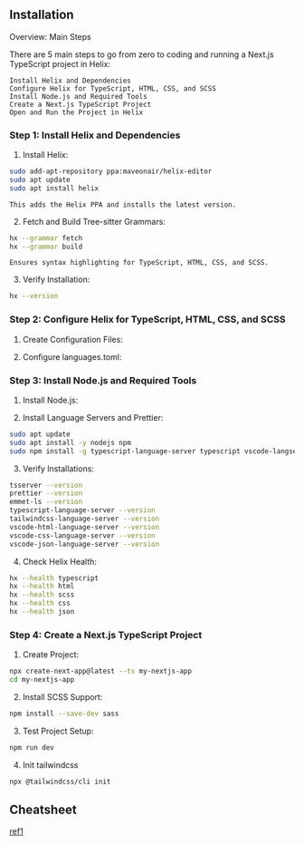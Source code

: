 
## Installation

Overview: Main Steps

There are 5 main steps to go from zero to coding and running a Next.js TypeScript project in Helix:

    Install Helix and Dependencies
    Configure Helix for TypeScript, HTML, CSS, and SCSS
    Install Node.js and Required Tools
    Create a Next.js TypeScript Project
    Open and Run the Project in Helix

### Step 1: Install Helix and Dependencies

1. Install Helix:
```bash
sudo add-apt-repository ppa:maveonair/helix-editor
sudo apt update
sudo apt install helix
```
    This adds the Helix PPA and installs the latest version.

2. Fetch and Build Tree-sitter Grammars:
```bash
hx --grammar fetch
hx --grammar build
```
    Ensures syntax highlighting for TypeScript, HTML, CSS, and SCSS.

3. Verify Installation:
```bash
hx --version
```

### Step 2: Configure Helix for TypeScript, HTML, CSS, and SCSS

1. Create Configuration Files:

2. Configure languages.toml:


### Step 3: Install Node.js and Required Tools

1. Install Node.js:

2. Install Language Servers and Prettier:
```bash
sudo apt update
sudo apt install -y nodejs npm
sudo npm install -g typescript-language-server typescript vscode-langservers-extracted prettier emmet-ls
```

3. Verify Installations:

```bash
tsserver --version
prettier --version
emmet-ls --version
typescript-language-server --version
tailwindcss-language-server --version
vscode-html-language-server --version
vscode-css-language-server --version
vscode-json-language-server --version
```

4. Check Helix Health:

```bash
hx --health typescript
hx --health html
hx --health scss
hx --health css
hx --health json
```

### Step 4: Create a Next.js TypeScript Project

1. Create Project:

```bash
npx create-next-app@latest --ts my-nextjs-app
cd my-nextjs-app
```

2. Install SCSS Support:

```bash
npm install --save-dev sass
```

3. Test Project Setup:

```bash
npm run dev
```

4. Init tailwindcss

```bash
npx @tailwindcss/cli init
```

## Cheatsheet
[ref1](https://redoracle.com/Documents/Tutorials/helixCheatSheet.html)

